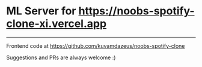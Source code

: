 # ML Server for https://noobs-spotify-clone-xi.vercel.app
------------------
Frontend code at https://github.com/kuvamdazeus/noobs-spotify-clone

Suggestions and PRs are always welcome :)
